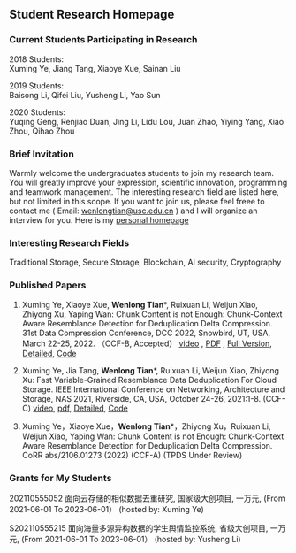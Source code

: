 ##  Student Research Homepage

### Current Students Participating in Research
2018 Students:  
    Xuming Ye, Jiang Tang, Xiaoye Xue, Sainan Liu

2019 Students:  
    Baisong Li, Qifei Liu, Yusheng Li, Yao Sun

2020 Students:  
        Yuqing Geng, Renjiao Duan, Jing Li, Lidu Lou, Juan Zhao, Yiying Yang, Xiao Zhou, Qihao Zhou


### Brief Invitation
Warmly welcome the undergraduates students to join my research team. You will greatly improve your expression, scientific innovation, programming and teamwork management. The interesting research field are listed here, but not limited in this scope. If you want to join us, please feel freee to contact me ( Email: wenlongtian@usc.edu.cn ) and I will organize an interview for you. Here is my [personal homepage](https://tianwenlong001.github.io/wenlongtian/)

### Interesting Research Fields
Traditional Storage, Secure Storage, Blockchain, AI security, Cryptography

### Published Papers
1. Xuming Ye, Xiaoye Xue, **Wenlong Tian***, Ruixuan Li, Weijun Xiao, Zhiyong Xu, Yaping Wan: Chunk Content is not Enough: Chunk-Context Aware Resemblance Detection for Deduplication Delta Compression. 31st Data Compression Conference, DCC 2022, Snowbird, UT, USA, March 22-25, 2022. （CCF-B, Accepted） [video](https://sigport.org/documents/chunk-content-not-enough-chunk-context-aware-resemblance-detection-deduplication-delta) , [PDF](/papers/2022DCC.pdf) , [Full Version](https://arxiv.org/abs/2106.01273), [Detailed](https://mooc1-1.chaoxing.com/nodedetailcontroller/visitnodedetail?courseId=225506193&knowledgeId=571996233), [Code]()


2. Xuming Ye, Jia Tang, **Wenlong Tian***, Ruixuan Li, Weijun Xiao, Zhiyong Xu: Fast Variable-Grained Resemblance Data Deduplication For Cloud Storage. IEEE International Conference on Networking, Architecture and Storage, NAS 2021, Riverside, CA, USA, October 24-26, 2021:1-8. (CCF-C) [video](/Videos/2021NAS.mp4), [pdf](/papers/2021NAS.pdf), [Detailed](https://mooc1-1.chaoxing.com/nodedetailcontroller/visitnodedetail?courseId=225506193&knowledgeId=571993912), [Code]()


3. Xuming Ye，Xiaoye Xue，**Wenlong Tian***，Zhiyong Xu，Ruixuan Li, Weijun Xiao, Yaping Wan: Chunk Content is not Enough: Chunk-Context Aware Resemblance Detection for Deduplication Delta Compression. CoRR abs/2106.01273 (2022) (CCF-A) (TPDS Under Review)



### Grants for My Students
202110555052 面向云存储的相似数据去重研究, 国家级大创项目,  一万元, (From 2021-06-01 To 2023-06-01）  (hosted by: Xuming Ye)  

S202110555215 面向海量多源异构数据的学生舆情监控系统, 省级大创项目, 一万元, (From 2021-06-01 To 2023-06-01）  (hosted by: Yusheng Li)




